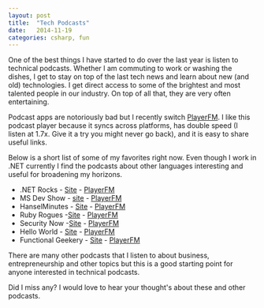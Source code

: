 ```yaml
---
layout: post
title:  "Tech Podcasts"
date:   2014-11-19
categories: csharp, fun
---
```


One of the best things I have started to do over the last year is listen to technical podcasts.  Whether I am commuting to work or washing the dishes, I get to stay on top of the last tech news and learn about new (and old) technologies. I get direct access to some of the brightest and most talented people in our industry.  On top of all that, they are very often entertaining.

Podcast apps are notoriously bad but I recently switch [PlayerFM](https://player.fm/).  I like this podcast player because it syncs across platforms, has double speed (I listen at 1.7x.  Give it a try you might never go back), and it is easy to share useful links.

Below is a short list of some of my favorites right now.  Even though I work in .NET currently I find the podcasts about other languages interesting and useful for broadening my horizons.

- .NET Rocks - [Site](http://www.dotnetrocks.com/) - [PlayerFM](https://player.fm/series/dot-net-rocks)
- MS Dev Show - [site](http://msdevshow.com/) - [PlayerFM](https://player.fm/series/ms-dev-show)
- HanselMinutes - [Site](http://www.hanselminutes.com/) - [PlayerFM](https://player.fm/series/hanselminutes)
- Ruby Rogues -[Site](http://devchat.tv/ruby-rogues/) - [PlayerFM](https://player.fm/series/the-ruby-rogues)
- Security Now -[Site](http://twit.tv/show/security-now) - [PlayerFM](https://player.fm/series/security-now-mp3)
- Hello World - [Site](http://wildermuth.com/hwpod) - [PlayerFM](https://player.fm/series/the-hello-world-podcast)
- Functional Geekery - [Site](http://www.functionalgeekery.com/) - [PlayerFM](https://player.fm/series/functional-geekery-46817)

There are many other podcasts that I listen to about business, entrepreneurship and other topics but this is a good starting point for anyone interested in technical podcasts.  

Did I miss any?  I would love to hear your thought's about these and other podcasts.